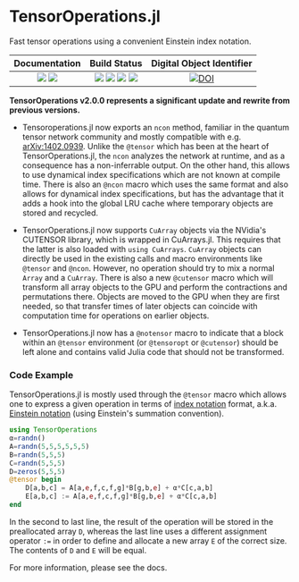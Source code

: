 # TensorOperations.jl

Fast tensor operations using a convenient Einstein index notation.

| **Documentation**                                                               | **Build Status**                                                                                | **Digital Object Identifier**  |
|:-------------------------------------------------------------------------------:|:-----------------------------------------------------------------------------------------------:|:-----------------------------------------------------------------------------------------------:|
| [![][docs-stable-img]][docs-stable-url] [![][docs-dev-img]][docs-dev-url] | [![][travis-img]][travis-url] [![][appveyor-img]][appveyor-url] [![][codecov-img]][codecov-url] [![][coveralls-img]][coveralls-url] | [![DOI](https://zenodo.org/badge/DOI/10.5281/zenodo.3245497.svg)](https://doi.org/10.5281/zenodo.3245497) |

**TensorOperations v2.0.0 represents a significant update and rewrite from previous versions.**

* Tensoroperations.jl now exports an `ncon` method, familiar in the quantum tensor network community and mostly compatible with e.g. [arXiv:1402.0939](https://arxiv.org/abs/1402.0939). Unlike the `@tensor` which has been at the heart of TensorOperations.jl, the `ncon` analyzes the network at runtime, and as a consequence has a non-inferrable output. On the other hand, this allows to use dynamical index specifications which are not known at compile time. There is also an `@ncon` macro which uses the same format and also allows for dynamical index specifications, but has the advantage that it adds a hook into the global LRU cache where temporary objects are stored and recycled.

* TensorOperations.jl now supports `CuArray` objects via the NVidia's CUTENSOR library, which is wrapped in CuArrays.jl. This requires that the latter is also loaded with `using CuArrays`. `CuArray` objects can directly be used in the existing calls and macro environments like `@tensor` and `@ncon`. However, no operation should try to mix a normal `Array` and a `CuArray`. There is also a new `@cutensor` macro which will transform all array objects to the GPU and perform the contractions and permutations there. Objects are moved to the GPU when they are first needed, so that transfer times of later objects can coincide with computation time for operations on earlier objects.

* TensorOperations.jl now has a `@notensor` macro to indicate that a block within an `@tensor` environment (or `@tensoropt` or `@cutensor`) should be left alone and contains valid Julia code that should not be transformed.
 
[docs-dev-img]: https://img.shields.io/badge/docs-dev-blue.svg
[docs-dev-url]: https://jutho.github.io/TensorOperations.jl/latest

[docs-stable-img]: https://img.shields.io/badge/docs-stable-blue.svg
[docs-stable-url]: https://jutho.github.io/TensorOperations.jl/stable

[travis-img]: https://travis-ci.org/Jutho/TensorOperations.jl.svg?branch=master
[travis-url]: https://travis-ci.org/Jutho/TensorOperations.jl

[appveyor-img]: https://ci.appveyor.com/api/projects/status/github/Jutho/TensorOperations.jl?svg=true&branch=master
[appveyor-url]: https://ci.appveyor.com/project/jutho/tensoroperations-jl/branch/master

[codecov-img]: https://codecov.io/gh/Jutho/TensorOperations.jl/branch/master/graph/badge.svg
[codecov-url]: https://codecov.io/gh/Jutho/TensorOperations.jl

[coveralls-img]: https://coveralls.io/repos/github/Jutho/TensorOperations.jl/badge.svg?branch=master
[coveralls-url]: https://coveralls.io/github/Jutho/TensorOperations.jl


### Code Example

TensorOperations.jl is mostly used through the `@tensor` macro which allows one to express a given operation in terms of [index notation](https://en.wikipedia.org/wiki/Abstract_index_notation) format, a.k.a. [Einstein notation](https://en.wikipedia.org/wiki/Einstein_notation) (using Einstein's summation convention).
```julia
using TensorOperations
α=randn()
A=randn(5,5,5,5,5,5)
B=randn(5,5,5)
C=randn(5,5,5)
D=zeros(5,5,5)
@tensor begin
    D[a,b,c] = A[a,e,f,c,f,g]*B[g,b,e] + α*C[c,a,b]
    E[a,b,c] := A[a,e,f,c,f,g]*B[g,b,e] + α*C[c,a,b]
end
```
In the second to last line, the result of the operation will be stored in the preallocated array `D`, whereas the last line uses a different assignment operator `:=` in order to define and allocate a new array `E` of the correct size. The contents of `D` and `E` will be equal.

For more information, please see the docs.
